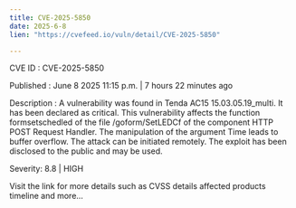 ```yaml
---
title: CVE-2025-5850
date: 2025-6-8
lien: "https://cvefeed.io/vuln/detail/CVE-2025-5850"

---
```


CVE ID : CVE-2025-5850

Published :  June 8
2025
11:15 p.m. | 7 hours
22 minutes ago

Description : A vulnerability was found in Tenda AC15 15.03.05.19_multi. It has been declared as critical. This vulnerability affects the function formsetschedled of the file /goform/SetLEDCf of the component HTTP POST Request Handler. The manipulation of the argument Time leads to buffer overflow. The attack can be initiated remotely. The exploit has been disclosed to the public and may be used.

Severity: 8.8 | HIGH

Visit the link for more details
such as CVSS details
affected products
timeline
and more...
